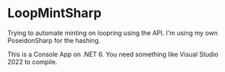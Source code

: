 # LoopMintSharp
Trying to automate minting on loopring using the API. I'm using my own PoseidonSharp for the hashing.

This is a Console App on .NET 6. You need something like Visual Studio 2022 to compile.
